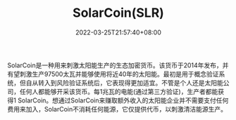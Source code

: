 ﻿---
weight: 
title: "SolarCoin(SLR)"
description: "SolarCoin是一种用来刺激太阳能生产的生态加密货币"
date: 2022-03-25T21:57:40+08:00
lastmod: 2022-03-25T16:45:40+08:00
draft: false
authors: ["Metabd"]
featuredImage: "solarcoinslr.webp"
link: ""
tags: ["数字代币","SolarCoin(SLR)"]
categories: ["navigation"]
navigation: ["数字代币"]
lightgallery: true
toc: true
pinned: false
recommend: false
recommend1: false
---
SolarCoin是一种用来刺激太阳能生产的生态加密货币。该货币于2014年发布，并有望刺激生产97500太瓦并能够使用将近40年的太阳能。最初是用于概念验证系统，但自从转入到风险验证系统后，它表现得更加适宜。不管是个人还是太阳能公司，任何人都能够开采该货币。每1兆瓦的电能(通过第三方验证)，生产者都能获得1 SolarCoin。想通过SolarCoin来赚取额外收入的太阳能企业并不需要支付任何费用来加入，SolarCoin不消耗任何能源，它仅提供代币，以刺激清洁能源生产。
